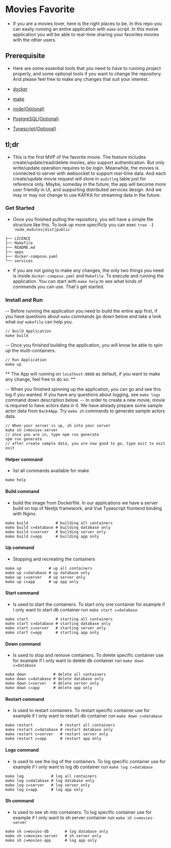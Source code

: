 # Movies Favorite

- If you are a movies lover, here is the right places to be. In this repo you can easliy running an entire application with `make` script.
In this moive application you will be able to real-time sharing your favorites movies with the other users.

## Prerequisite

- Here are some essential tools that you need to have to running project properly, and some optional tools if you want to change the repository.
And please feel free to make any changes that suit your interest.

- [docker](https://www.docker.com/)
- [make](https://www.gnu.org/software/make/)
- [node(Optional)](https://nodejs.org/en/)
- [PostgreSQL(Optional)](https://www.postgresql.org/)
- [Typescript(Optional)](https://www.typescriptlang.org/)

## tl;dr

- This is the first MVP of the favorite movie. The feature includes create/update/read/delete movies, also support authentication. But only write/update operation requires to be login. Meanwhile, the movies is connected to server
with websocket to support real-time data. And each create/update movie request will store in `auditlog` table just
for reference only. Maybe, someday in the future, the app will become more user friendly in UI, and supporting
distributed services design. And we may or may not change to use KAFKA for streaming data in the future.

### Get Started

- Once you finished pulling the repository, you will have a simple file structure like this. To look up more specificly you can exec `tree -I 'node_modules|dist|public'`

```text
├── LICENCE
├── Makefile
├── README.md
├── apps
├── docker-compose.yaml
└── services
```

- If you are not going to make any changes, the only two things you need is inside `docker-compose.yaml` and `Makefile`. To execute and running the application.
You can start with `make help` to see what kinds of commands you can use. That's get started.

### Install and Run

-- Before running the application you need to build the entire app first, if you have questions about `make` commands go down below and take a look what our `makefile` can help you.

```shell
// Build Application
make build
```

-- Once you finished building the application, you will know be able to spin up the multi-containers. 

```shell
// Run Application
make up

```

** The App will running on `localhost:8080` as default, if you want to make any change, feel free to do so. **


-- When you finished spinning up the application, you can go and see this log if you wanted. If you have any
questions about logging, see `make logs` command down description below.
-- In order to create a new movie, movie is required to have actors data in it. We have already prepare some
sample actor data from `Back4App`. Try `make sh` commands to generate sample actors data.

```shell
// When your server is up, sh into your server
make sh c=movies-server
// once you are in, type npm run generate
npm run generate
// after create sample data, you are now good to go, type exit to exit
exit
```

#### Helper command

- list all commands available for make

```shell
make help
```

#### Build command

- build the image from Dockerfile. In our applications we have a server build on top of Nestjs framework, and Vue Typescript frontend binding with Nginx.

```shell
make build            # building all containers
make build c=database # building database only
make build c=server   # building server only
make build c=app      # building app only
```

#### Up command

- Stopping and recreating the containers

```shell
make up            # up all containers
make up c=database # up database only
make up c=server   # up server only
make up c=app      # up app only
```

#### Start command

- Is used to start the containers. To start only one container for example if I only want to start db container run `make start c=database`

```shell
make start            # starting all containers
make start c=database # starting database only
make start c=server   # starting server only
make start c=app      # starting app only
```

#### Down command

- Is used to stop and remove containers. To delete specific container use for example if I only want to delete db container run `make down c=database`

```shell
make down            # delete all containers
make down c=database # delete database only
make down c=server   # delete server only
make down c=app      # delete app only
```

#### Restart command

- Is used to restart containers. To restart specific container use for example if I only want to restart db container run `make down c=database`

```shell
make restart            # restart all containers
make restart c=database # restart database only
make restart c=server   # restart server only
make restart c=app      # restart app only
```

#### Logs command

- Is used to see the log of the containers. To log specific container use for example if I only want to log db container run `make log c=database`

```shell
make log            # log all containers
make log c=database # log database only
make log c=server   # log server only
make log c=app      # log app only
```

#### Sh command

- Is used to see sh into containers. To log specific container use for example if I only want to sh server container run `make sh c=movies-server`

```shell
make sh c=movies-db       # log database only
make sh c=movies-server   # sh server only
make sh c=movies-app      # log app only
```
